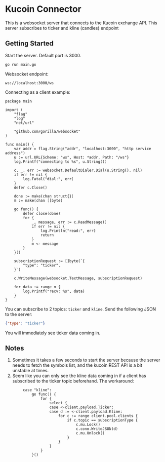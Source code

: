  # Kucoin Connector

 This is a websocket server that connects to the Kucoin exchange API. This server subscribes to ticker and kline (candles) endpoint

## Getting Started

Start the server. Default port is 3000.
 ```bash
 go run main.go
 ```

Websocket endpoint: 
```
ws://localhost:3000/ws
```

Connecting as a client example:
```golang
package main

import (
	"flag"
	"log"
	"net/url"

	"github.com/gorilla/websocket"
)

func main() {
	var addr = flag.String("addr", "localhost:3000", "http service address")
	u := url.URL{Scheme: "ws", Host: *addr, Path: "/ws"}
	log.Printf("connecting to %s", u.String())

	c, _, err := websocket.DefaultDialer.Dial(u.String(), nil)
	if err != nil {
		log.Fatal("dial:", err)
	}
	defer c.Close()

	done := make(chan struct{})
	m := make(chan []byte)

	go func() {
		defer close(done)
		for {
			_, message, err := c.ReadMessage()
			if err != nil {
				log.Println("read:", err)
				return
			}
			m <- message
		}
	}()

	subscriptionRequest := []byte(`{
		"type": "ticker",
	}`)

	c.WriteMessage(websocket.TextMessage, subscriptionRequest)

	for data := range m {
		log.Printf("recv: %s", data)
	}
}
```


You can subscribe to 2 topics: `ticker` and `kline`. Send the following JSON to the server:
```json
{"type": "ticker"}
```
You will immediately see ticker data coming in.

## Notes 
1. Sometimes it takes a few seconds to start the server because the server needs to fetch the symbols list, and the kucoin REST API is a bit unstable at times.
2. Seem like you can only see the kline data coming in if a client has subscribed to the ticker topic beforehand. The workaround:
```golang
		case "kline":
			go func() {
				for {
					select {
					case <-client.payload.Ticker:
					case d := <-client.payload.Kline:
						for c := range client.pool.clients {
							if c.topic == subscriptionType {
								c.mu.Lock()
								c.conn.WriteJSON(d)
								c.mu.Unlock()
							}
						}
					}
				}
			}()
```


